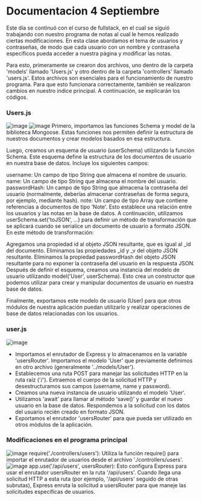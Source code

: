 # Documentacion 4 Septiembre 
Este día se continuó con el curso de fullstack, en el cual se siguió trabajando con nuestro programa de notas al cual le hemos realizado ciertas modificaciones. En esta clase abordamos el tema de usuarios y contraseñas, de modo que cada usuario con un nombre y contraseña específicos pueda acceder a nuestra página y modificar las notas.

Para esto, primeramente se crearon dos archivos, uno dentro de la carpeta 'models' llamado 'Users.js' y otro dentro de la carpeta 'controllers' llamado 'users.js'. Estos archivos son esenciales para el funcionamiento de nuestro programa. Para que esto funcionara correctamente, también se realizaron cambios en nuestro índice principal. A continuación, se explicarán los códigos.

### Users.js 
![image](https://github.com/Reivaq/Practicas/assets/140466947/4fd618d7-7e14-408e-a388-8534a807edc8)
![image](https://github.com/Reivaq/Practicas/assets/140466947/cdb69bb8-970d-499f-ae95-a30b95786138)
Primero, importamos las funciones Schema y model de la biblioteca Mongoose. Estas funciones nos permiten definir la estructura de nuestros documentos y crear modelos basados en esa estructura.

Luego, creamos un esquema de usuario (userSchema) utilizando la función Schema. Este esquema define la estructura de los documentos de usuario en nuestra base de datos. Incluye los siguientes campos:

username: Un campo de tipo String que almacena el nombre de usuario.
name: Un campo de tipo String que almacena el nombre del usuario.
passwordHash: Un campo de tipo String que almacena la contraseña del usuario (normalmente, deberías almacenar contraseñas de forma segura, por ejemplo, mediante hash).
note: Un campo de tipo Array que contiene referencias a documentos de tipo 'Note'. Esto establece una relación entre los usuarios y las notas en la base de datos.
A continuación, utilizamos userSchema.set('toJSON', ...) para definir un método de transformación que se aplicará cuando se serialice un documento de usuario a formato JSON. En este método de transformación:

Agregamos una propiedad id al objeto JSON resultante, que es igual al _id del documento.
Eliminamos las propiedades _id y _v del objeto JSON resultante.
Eliminamos la propiedad passwordHash del objeto JSON resultante para no exponer la contraseña del usuario en la respuesta JSON.
Después de definir el esquema, creamos una instancia del modelo de usuario utilizando model('User', userSchema). Esto crea un constructor que podemos utilizar para crear y manipular documentos de usuario en nuestra base de datos.

Finalmente, exportamos este modelo de usuario (User) para que otros módulos de nuestra aplicación puedan utilizarlo y realizar operaciones de base de datos relacionadas con los usuarios.


### user.js

![image](https://github.com/Reivaq/Practicas/assets/140466947/c6cf2045-e7e5-4301-bc73-1ac172fff8b0)
* Importamos el enrutador de Express y lo almacenamos en la variable 'usersRouter'.
Importamos el modelo 'User' que previamente definimos en otro archivo (generalmente '../models/User').
* Establecemos una ruta POST para manejar las solicitudes HTTP en la ruta raíz ('/').
Extraemos el cuerpo de la solicitud HTTP y desestructuramos sus campos (username, name y password).
* Creamos una nueva instancia de usuario utilizando el modelo 'User'.
* Utilizamos 'await' para llamar al método 'save()' y guardar el nuevo usuario en la base de datos.
Respondemos a la solicitud con los datos del usuario recién creado en formato JSON.
* Exportamos el enrutador 'usersRouter' para que pueda ser utilizado en otros módulos de la aplicación.

### Modificaciones en el programa principal

![image](https://github.com/Reivaq/Practicas/assets/140466947/38980028-1509-42f4-beb5-e3897c936ac6)
require('./controllers/users'): Utiliza la función require() para importar el enrutador de usuarios desde el archivo './controllers/users'. 
![image](https://github.com/Reivaq/Practicas/assets/140466947/96b79aa4-105b-4f34-9e02-8c3bd5692ea2)
app.use('/api/users', usersRouter): Esto configura Express para usar el enrutador usersRouter en la ruta '/api/users'. Cuando llega una solicitud HTTP a esta ruta (por ejemplo, '/api/users' seguido de otras subrutas), Express enruta la solicitud a usersRouter para que maneje las solicitudes específicas de usuarios.








